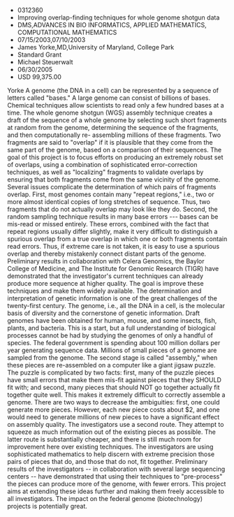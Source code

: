 
* 0312360
* Improving overlap-finding techniques for whole genome shotgun data
* DMS,ADVANCES IN BIO INFORMATICS, APPLIED MATHEMATICS, COMPUTATIONAL MATHEMATICS
* 07/15/2003,07/10/2003
* James Yorke,MD,University of Maryland, College Park
* Standard Grant
* Michael Steuerwalt
* 06/30/2005
* USD 99,375.00

Yorke A genome (the DNA in a cell) can be represented by a sequence of letters
called "bases." A large genome can consist of billions of bases. Chemical
techniques allow scientists to read only a few hundred bases at a time. The
whole genome shotgun (WGS) assembly technique creates a draft of the sequence of
a whole genome by selecting such short fragments at random from the genome,
determining the sequence of the fragments, and then computationally re-
assembling millions of these fragments. Two fragments are said to "overlap" if
it is plausible that they come from the same part of the genome, based on a
comparison of their sequences. The goal of this project is to focus efforts on
producing an extremely robust set of overlaps, using a combination of
sophisticated error-correction techniques, as well as "localizing" fragments to
validate overlaps by ensuring that both fragments come from the same vicinity of
the genome. Several issues complicate the determination of which pairs of
fragments overlap. First, most genomes contain many "repeat regions," i.e., two
or more almost identical copies of long stretches of sequence. Thus, two
fragments that do not actually overlap may look like they do. Second, the random
sampling technique results in many base errors --- bases can be mis-read or
missed entirely. These errors, combined with the fact that repeat regions
usually differ slightly, make it very difficult to distinguish a spurious
overlap from a true overlap in which one or both fragments contain read errors.
Thus, if extreme care is not taken, it is easy to use a spurious overlap and
thereby mistakenly connect distant parts of the genome. Preliminary results in
collaboration with Celera Genomics, the Baylor College of Medicine, and The
Institute for Genomic Research (TIGR) have demonstrated that the investigator's
current techniques can already produce more sequence at higher quality. The goal
is improve these techniques and make them widely available. The determination
and interpretation of genetic information is one of the great challenges of the
twenty-first century. The genome, i.e., all the DNA in a cell, is the molecular
basis of diversity and the cornerstone of genetic information. Draft genomes
have been obtained for human, mouse, and some insects, fish, plants, and
bacteria. This is a start, but a full understanding of biological processes
cannot be had by studying the genomes of only a handful of species. The federal
government is spending about 100 million dollars per year generating sequence
data. Millions of small pieces of a genome are sampled from the genome. The
second stage is called "assembly," when these pieces are re-assembled on a
computer like a giant jigsaw puzzle. The puzzle is complicated by two facts:
first, many of the puzzle pieces have small errors that make them mis-fit
against pieces that they SHOULD fit with; and second, many pieces that should
NOT go together actually fit together quite well. This makes it extremely
difficult to correctly assemble a genome. There are two ways to decrease the
ambiguities: first, one could generate more pieces. However, each new piece
costs about $2, and one would need to generate millions of new pieces to have a
significant effect on assembly quality. The investigators use a second route.
They attempt to squeeze as much information out of the existing pieces as
possible. The latter route is substantially cheaper, and there is still much
room for improvement here over existing techniques. The investigators are using
sophisticated mathematics to help discern with extreme precision those pairs of
pieces that do, and those that do not, fit together. Preliminary results of the
investigators -- in collaboration with several large sequencing centers -- have
demonstrated that using their techniques to "pre-process" the pieces can produce
more of the genome, with fewer errors. This project aims at extending these
ideas further and making them freely accessible to all investigators. The impact
on the federal genome (biotechnology) projects is potentially great.


